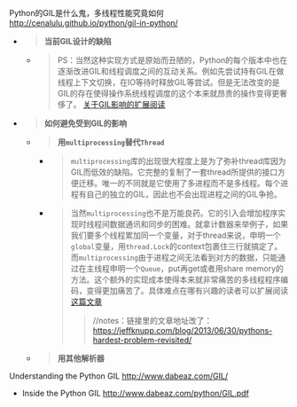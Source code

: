 
Python的GIL是什么鬼，多线程性能究竟如何 http://cenalulu.github.io/python/gil-in-python/
- > **当前GIL设计的缺陷**
  * > PS：当然这种实现方式是原始而丑陋的，Python的每个版本中也在逐渐改进GIL和线程调度之间的互动关系。例如先尝试持有GIL在做线程上下文切换，在IO等待时释放GIL等尝试。但是无法改变的是GIL的存在使得操作系统线程调度的这个本来就昂贵的操作变得更奢侈了。 [关于GIL影响的扩展阅读](http://www.dabeaz.com/GIL/)
- > **如何避免受到GIL的影响**
  * > **用`multiprocessing`替代`Thread`**
    + > `multiprocessing`库的出现很大程度上是为了弥补thread库因为GIL而低效的缺陷。它完整的复制了一套thread所提供的接口方便迁移。唯一的不同就是它使用了多进程而不是多线程。每个进程有自己的独立的GIL，因此也不会出现进程之间的GIL争抢。
    + > 当然`multiprocessing`也不是万能良药。它的引入会增加程序实现时线程间数据通讯和同步的困难。就拿计数器来举例子，如果我们要多个线程累加同一个变量，对于thread来说，申明一个`global`变量，用`thread.Lock`的context包裹住三行就搞定了。而`multiprocessing`由于进程之间无法看到对方的数据，只能通过在主线程申明一个`Queue`，put再get或者用share memory的方法。这个额外的实现成本使得本来就非常痛苦的多线程程序编码，变得更加痛苦了。具体难点在哪有兴趣的读者可以扩展阅读[这篇文章](http://www.jeffknupp.com/blog/2013/06/30/pythons-hardest-problem-revisited/)
      >> //notes：链接里的文章地址改了：https://jeffknupp.com/blog/2013/06/30/pythons-hardest-problem-revisited/
  * > **用其他解析器**

Understanding the Python GIL http://www.dabeaz.com/GIL/
- Inside the Python GIL http://www.dabeaz.com/python/GIL.pdf
